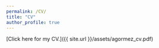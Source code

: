 ```yaml
---
permalink: /CV/
title: "CV"
author_profile: true
---
```


[Click here for my CV.]({{ site.url }}/assets/agormez_cv.pdf)

